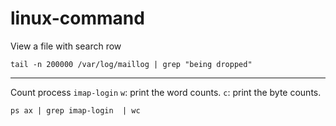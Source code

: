 # linux-command
View a file with search row

```tail -n 200000 /var/log/maillog | grep "being dropped"```
  
---
Count process `imap-login` 
`w`:	print the word counts.
`c`:	print the byte counts.

```ps ax | grep imap-login  | wc```
